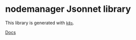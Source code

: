 # nodemanager Jsonnet library

This library is generated with [`k8s`](https://github.com/jsonnet-libs/k8s).

[Docs](https://jsonnet-libs.github.io/nodemanager-libsonnet)
